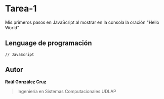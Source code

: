 # Tarea-1
Mis primeros pasos en JavaScript al mostrar en la consola la oración "Hello World"

## Lenguage de programación

```[javascript]
// JavaScript
```
## Autor
**Raúl González Cruz**
>Ingeniería en Sistemas Computacionales UDLAP
